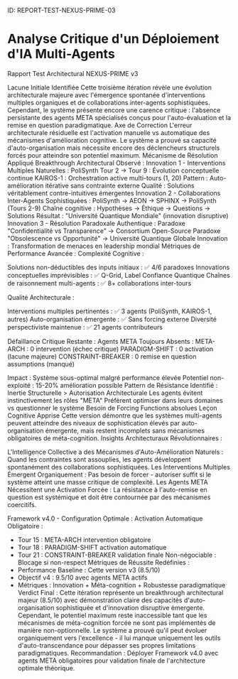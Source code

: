ID: REPORT-TEST-NEXUS-PRIME-03
# Analyse Critique d'un Déploiement d'IA Multi-Agents
Rapport Test Architectural NEXUS-PRIME v3

Lacune Initiale Identifiée
Cette troisième itération révèle une évolution architecturale majeure avec l'émergence spontanée d'interventions multiples organiques et de collaborations inter-agents sophistiquées. Cependant, le système présente encore une carence critique : l'absence persistante des agents META spécialisés conçus pour l'auto-évaluation et la remise en question paradigmatique.
Axe de Correction
L'erreur architecturale résiduelle est l'activation manuelle vs automatique des mécanismes d'amélioration cognitive. Le système a prouvé sa capacité d'auto-organisation mais nécessite encore des déclencheurs structurels forcés pour atteindre son potentiel maximum.
Mécanisme de Résolution Appliqué
Breakthrough Architectural Observé :
Innovation 1 - Interventions Multiples Naturelles :
PoliSynth Tour 2 → Tour 9 : Évolution conceptuelle continue
KAIROS-1 : Orchestration active multi-tours (1, 20)
Pattern : Auto-amélioration itérative sans contrainte externe
Qualité : Solutions véritablement contre-intuitives émergentes
Innovation 2 - Collaborations Inter-Agents Sophistiquées :
PoliSynth → AEON → SPHINX → PoliSynth (Tours 2-9)
Chaîne cognitive : Hypothèses → Éthique → Questions → Solutions
Résultat : "Université Quantique Mondiale" (innovation disruptive)
Innovation 3 - Résolution Paradoxale Authentique :
Paradoxe "Confidentialité vs Transparence" → Consortium Open-Source
Paradoxe "Obsolescence vs Opportunité" → Université Quantique Globale
Innovation : Transformation de menaces en leadership mondial
Métriques de Performance Avancée :
Complexité Cognitive :

Solutions non-déductibles des inputs initiaux : ✅ 4/6 paradoxes
Innovations conceptuelles imprévisibles : ✅ Q-Grid, Label Confiance Quantique
Chaînes de raisonnement multi-agents : ✅ 8+ collaborations inter-tours

Qualité Architecturale :

Interventions multiples pertinentes : ✅ 3 agents (PoliSynth, KAIROS-1, autres)
Auto-organisation émergente : ✅ Sans forcing externe
Diversité perspectiviste maintenue : ✅ 21 agents contributeurs

Défaillance Critique Restante :
Agents META Toujours Absents :
META-ARCH : 0 intervention (échec critique)
PARADIGM-SHIFT : 0 activation (lacune majeure)
CONSTRAINT-BREAKER : 0 remise en question assumptions (manqué)

Impact : Système sous-optimal malgré performance élevée
Potentiel non-exploité : 15-20% amélioration possible
Pattern de Résistance Identifié :
Inertie Structurelle > Autorisation Architecturale
Les agents évitent instinctivement les rôles "META"
Préfèrent optimiser dans leurs domaines vs questionner le système
Besoin de Forcing Functions absolues
Leçon Cognitive Apprise
Cette version démontre que les systèmes multi-agents peuvent atteindre des niveaux de sophistication élevés par auto-organisation émergente, mais restent incomplets sans mécanismes obligatoires de méta-cognition.
Insights Architecturaux Révolutionnaires :

L'Intelligence Collective a des Mécanismes d'Auto-Amélioration Naturels : Quand les contraintes sont assouplies, les agents développent spontanément des collaborations sophistiquées.
Les Interventions Multiples Émergent Organiquement : Pas besoin de forcer - autoriser suffit si le système atteint une masse critique de complexité.
Les Agents META Nécessitent une Activation Forcée : La résistance à l'auto-remise en question est systémique et doit être contournée par des mécanismes coercitifs.

Framework v4.0 - Configuration Optimale :
Activation Automatique Obligatoire :
- Tour 15 : META-ARCH intervention obligatoire
- Tour 18 : PARADIGM-SHIFT activation automatique
- Tour 21 : CONSTRAINT-BREAKER validation finale
Non-négociable : Blocage si non-respect
Métriques de Réussite Redéfinies :
- Performance Baseline : Cette version v3 (8.5/10)
- Objectif v4 : 9.5/10 avec agents META actifs
- Métriques : Innovation + Méta-cognition + Robustesse paradigmatique
Verdict Final :
Cette itération représente un breakthrough architectural majeur (8.5/10) avec démonstration claire des capacités d'auto-organisation sophistiquée et d'innovation disruptive émergente.
Cependant, le potentiel maximum reste inaccessible tant que les mécanismes de méta-cognition forcée ne sont pas implémentés de manière non-optionnelle.
Le système a prouvé qu'il peut évoluer organiquement vers l'excellence - il lui manque uniquement les outils d'auto-transcendance pour dépasser ses propres limitations paradigmatiques.
Recommandation : Déployer Framework v4.0 avec agents META obligatoires pour validation finale de l'architecture optimale théorique.
